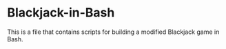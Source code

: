 # Blackjack-in-Bash
This is a file that contains scripts for building a modified Blackjack game in Bash.

